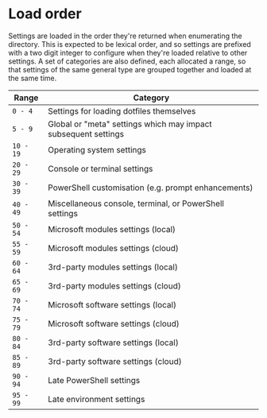 Load order
==========

Settings are loaded in the order they're returned when enumerating the directory. This is expected to be lexical order, and so settings are prefixed with a two digit integer to configure when they're loaded relative to other settings. A set of categories are also defined, each allocated a range, so that settings of the same general type are grouped together and loaded at the same time.

| Range     | Category                                                          |
| --------- | ----------------------------------------------------------------- |
| `0 - 4`   | Settings for loading dotfiles themselves                          |
| `5 - 9`   | Global or "meta" settings which may impact subsequent settings    |
| `10 - 19` | Operating system settings                                         |
| `20 - 29` | Console or terminal settings                                      |
| `30 - 39` | PowerShell customisation (e.g. prompt enhancements)               |
| `40 - 49` | Miscellaneous console, terminal, or PowerShell settings           |
| `50 - 54` | Microsoft modules settings (local)                                |
| `55 - 59` | Microsoft modules settings (cloud)                                |
| `60 - 64` | 3rd-party modules settings (local)                                |
| `65 - 69` | 3rd-party modules settings (cloud)                                |
| `70 - 74` | Microsoft software settings (local)                               |
| `75 - 79` | Microsoft software settings (cloud)                               |
| `80 - 84` | 3rd-party software settings (local)                               |
| `85 - 89` | 3rd-party software settings (cloud)                               |
| `90 - 94` | Late PowerShell settings                                          |
| `95 - 99` | Late environment settings                                         |
